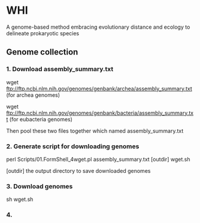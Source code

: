 # WHI
A genome-based method embracing evolutionary distance and ecology to delineate prokaryotic species

## Genome collection
### 1. Download assembly_summary.txt
wget ftp://ftp.ncbi.nlm.nih.gov/genomes/genbank/archea/assembly_summary.txt (for archea genomes)

wget ftp://ftp.ncbi.nlm.nih.gov/genomes/genbank/bacteria/assembly_summary.txt (for eubacteria genomes)

Then pool these two files together which named assembly_summary.txt

### 2. Generate script for downloading genomes
perl Scripts/01.FormShell_4wget.pl assembly_summary.txt [outdir] wget.sh

[outdir] the output directory to save downloaded genomes

### 3. Download genomes
sh wget.sh

### 4. 
